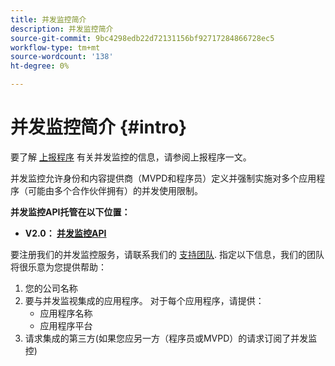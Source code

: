 ```yaml
---
title: 并发监控简介
description: 并发监控简介
source-git-commit: 9bc4298edb22d72131156bf92717284866728ec5
workflow-type: tm+mt
source-wordcount: '138'
ht-degree: 0%

---
```



# 并发监控简介 {#intro}

要了解 [上报程序](/help/concurrency-monitoring/cm-escalation-procedures.md) 有关并发监控的信息，请参阅上报程序一文。

并发监控允许身份和内容提供商（MVPD和程序员）定义并强制实施对多个应用程序（可能由多个合作伙伴拥有）的并发使用限制。

**并发监控API托管在以下位置：**

* **V2.0： [并发监控API](http://docs.adobeptime.io/cm-api-v2/)**

要注册我们的并发监控服务，请联系我们的 [支持团队](mailto:tve-support@adobe.com). 指定以下信息，我们的团队将很乐意为您提供帮助：

1. 您的公司名称
1. 要与并发监视集成的应用程序。 对于每个应用程序，请提供：
   * 应用程序名称
   * 应用程序平台
1. 请求集成的第三方(如果您应另一方（程序员或MVPD）的请求订阅了并发监控)
